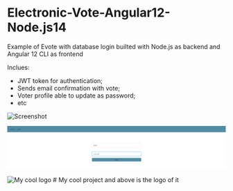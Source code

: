 # Electronic-Vote-Angular12-Node.js14

Example of Evote with database login builted with Node.js as backend and Angular 12 CLI as frontend

Inclues: 
* JWT token for authentication;
* Sends email confirmation with vote;
* Voter profile able to update as password;
* etc


![Screenshot](Electronic-Vote-Angular12-Node.js14/evote1.png)

![Screenshot](evote2.png)

<img src="../evote2.png" alt="My cool logo"/>
# My cool project and above is the logo of it
